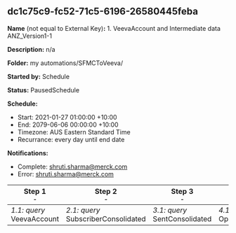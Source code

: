 ## dc1c75c9-fc52-71c5-6196-26580445feba

**Name** (not equal to External Key)**:** 1.  VeevaAccount and Intermediate data ANZ_Version1-1

**Description:** n/a

**Folder:** my automations/SFMCToVeeva/

**Started by:** Schedule

**Status:** PausedSchedule

**Schedule:**

* Start: 2021-01-27 01:00:00 +10:00
* End: 2079-06-06 00:00:00 +10:00
* Timezone: AUS Eastern Standard Time
* Recurrance: every day until end date

**Notifications:**

* Complete: shruti.sharma@merck.com
* Error: shruti.sharma@merck.com

| Step 1<br>_<small>-</small>_ | Step 2<br>_<small>-</small>_ | Step 3<br>_<small>-</small>_ | Step 4<br>_<small>-</small>_ | Step 5<br>_<small>-</small>_ |
| --- | --- | --- | --- | --- |
| _1.1: query_<br>VeevaAccount | _2.1: query_<br>SubscriberConsolidated | _3.1: query_<br>SentConsolidated | _4.1: query_<br>OpensConsolidated | _5.1: query_<br>ClicksConsolidated |
